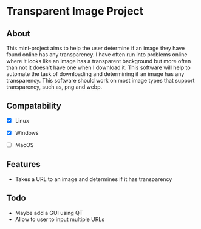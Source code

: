# Transparent Image Project

## About
This mini-project aims to help the user determine if an image they have found online has any transparency. I have often run into problems online where it looks like an image has a transparent background but more often than not it doesn't have one when I download it. This software will help to automate the task of downloading and determining if an image has any transparency.
This software should work on most image types that support transparency, such as, png and webp.

## Compatability
- [X] Linux
- [X] Windows
- [ ] MacOS


## Features
- Takes a URL to an image and determines if it has transparency

## Todo
- Maybe add a GUI using QT
- Allow to user to input multiple URLs